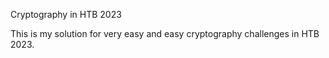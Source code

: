 Cryptography in HTB 2023

This is my solution for very easy and easy cryptography challenges in HTB 2023.
